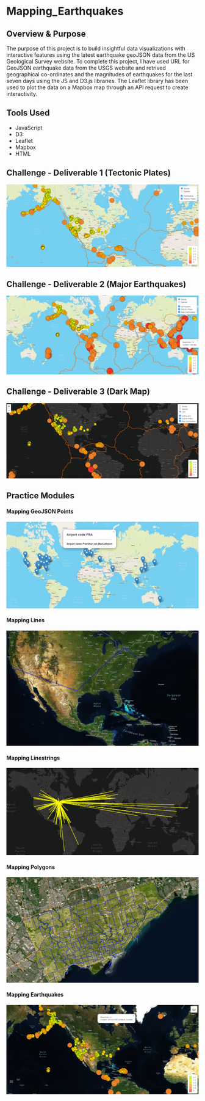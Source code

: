 # Mapping_Earthquakes

## Overview & Purpose

The purpose of this project is to build insightful data visualizations with interactive features using the latest earthquake geoJSON data from the US Geological Survey website. To complete this project, I have used URL for GeoJSON earthquake data from the USGS website and retrived geographical co-ordinates and the magnitudes of earthquakes for the last seven days using the JS and D3.js libraries. The Leaflet library has been used to plot the data on a Mapbox map through an API request to create interactivity.

## Tools Used
- JavaScript
- D3
- Leaflet
- Mapbox
- HTML

## Challenge - Deliverable 1 (Tectonic Plates)

![](images/deliverable_1.png)

## Challenge - Deliverable 2 (Major Earthquakes)

![](images/deliverable_2.png)

## Challenge - Deliverable 3 (Dark Map)

![](images/deliverable_3.png)

## Practice Modules

#### Mapping GeoJSON Points

![](images/mapping_geojson_points.png)

#### Mapping Lines

![](images/mapping_lines.png)

#### Mapping Linestrings

![](images/toronto_linestrings.png)

#### Mapping Polygons

![](images/mapping_polygons.png)

#### Mapping Earthquakes

![](images/earthquakes_final.png)




